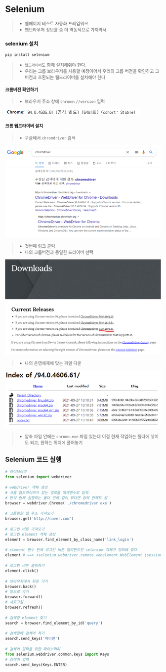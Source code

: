 # Selenium

> - 웹페이지 테스트 자동화 프레임워크
> - 웹브라우저 정보를 좀 더 역동적으로 가져와서



### selenium 설치

```cmd
pip install selenium
```

> - `웹드라이버`도 함께 설치해줘야 한다.
> - 우리는 크롬 브라우저를 사용할 예정이어서 우리의 크롬 버전을 확인하고 그 버전과 호환되는 웹드라이버를 설치해야 한다



#### 크롬버전 확인하기

> - 브라우저 주소 창에 `chrome://version` 입력

![image-20211028170559446](md-images/image-20211028170559446.png)



#### 크롬 웹드라이버 설치

> - 구글에서 `chromdriver` 검색

![image-20211028170705547](md-images/image-20211028170705547.png)

> - 첫번째 링크 클릭
> - 나의 크롬버전과 동일한 드라이버 선택

![image-20211028170811458](md-images/image-20211028170811458.png)

> - 나의 운영체제에 맞는 파일 다운

![image-20211028171351598](md-images/image-20211028171351598.png)

> - 압축 파일 안에는 `chrome.exe` 파일 있는데 이걸 현재 작업하는 폴더에 넣어도 되고, 원하는 위치에 풀어놓기





## Selenium 코드 실행

```python
# 라이브러리
from selenium import webdriver

# webdriver 객체 생성
# 크롬 웹드라이버가 있는 경로를 매개변수로 입력.
# 만약 현재 실행하는 폴더 안에 같이 있다면 입력 안해도 됨
browser = webdriver.Chrome('./chromedriver.exe')

# 크롤링할 웹 주소 가져오기
browser.get('http://naver.com')

# 로그인 버튼 가져오기
# 로그인 element 객체 생성
element = browser.find_element_by_class_name('link_login')

# element 변수 안에 로그인 버튼 엘리먼트인 selenium 객체가 정의돼 있다
element # ==> <selenium.webdriver.remote.webelement.WebElement (session="50abbe2c7c5ab4fde6d1bf1076b728b1", element="7297fba6-f848-44e0-a34d-7836cf5485d6")>

# 로그인 버튼 클릭하기
element.click()

# 브라우저에서 뒤로 가기
browser.back()
# 앞으로 가기
browser.forward()
# 새로고침
browser.refresh()

# 검색창 element 찾기
search = browser.find_element_by_id('query')

# 검색창에 검색어 적기
search.send_keys('파이썬')

# 검색어 입력을 위한 라이브러리 
from selenium.webdriver.common.keys import Keys
# 검색어 입력
search.send_keys(Keys.ENTER)
```

